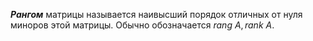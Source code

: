 ***Рангом*** матрицы называется наивысший порядок отличных от нуля миноров этой матрицы.
Обычно обозначается $rang \ A, rank \ A$.
